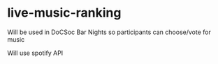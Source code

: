 # live-music-ranking

Will be used in DoCSoc Bar Nights so participants can choose/vote for music

Will use spotify API
